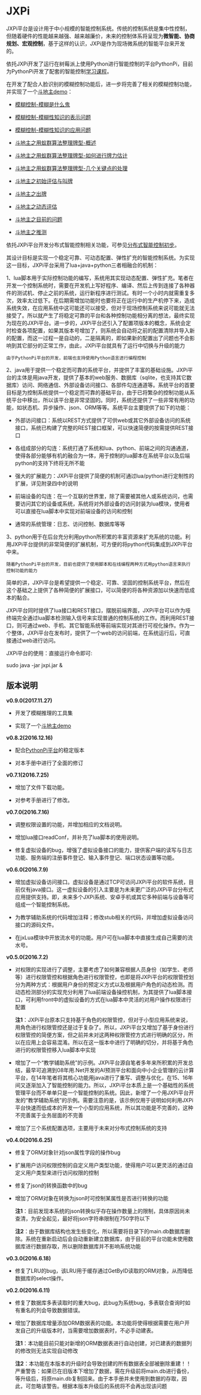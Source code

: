 # JXPi
JXPi平台是设计用于中小规模的智能控制系统。传统的控制系统是集中性控制，但随着硬件的性能越来越强、越来越廉价，未来的控制体系将呈现为**微智能、协商规划、宏观控制**，基于这样的认识，JXPi是作为现场微系统的智能平台来开发的。

依托JXPi开发了运行在树莓派上使用Python进行智能控制的平台PythonPi，目前为PythonPi开发了配套的智能控制[学习课程](http://course.pythonpi.top:10008/course_list.html)。

在开发了配合人脸识别的模糊控制功能后，进一步将完善了相关的模糊控制功能，并实现了一个[斗地主demo](http://course.pythonpi.top:10008/ddz.html)：

- [模糊控制-模糊是什么鬼](http://blog.csdn.net/jxandrew/article/details/69230202)

- [模糊控制-模糊性知识的表示问题](http://blog.csdn.net/jxandrew/article/details/70142391)

- [模糊控制-模糊性知识的应用问题](http://blog.csdn.net/jxandrew/article/details/70256066)

- [斗地主之用蚁群算法整理牌型-概述](http://blog.csdn.net/jxandrew/article/details/73528018)

- [斗地主之用蚁群算法整理牌型-如何进行牌力估计](http://blog.csdn.net/jxandrew/article/details/73826402)

- [斗地主之用蚁群算法整理牌型-几个关键点的处理](http://blog.csdn.net/jxandrew/article/details/74370226)

- [斗地主之初始评估与叫牌](http://blog.csdn.net/jxandrew/article/details/77495283)

- [斗地主之出牌](http://blog.csdn.net/jxandrew/article/details/77861765)

- [斗地主之动态评估](http://blog.csdn.net/jxandrew/article/details/77961427)

- [斗地主之目前的问题](http://blog.csdn.net/jxandrew/article/details/78199428)

- [斗地主之推测](http://blog.csdn.net/jxandrew/article/details/78410115)

依托JXPi平台开发分布式智能控制相关功能，可参见[分布式智能控制初步](http://andrewxxyi.github.io/2016/12/07/%E5%88%86%E5%B8%83%E5%BC%8F%E6%99%BA%E8%83%BD%E6%8E%A7%E5%88%B6%E5%88%9D%E6%AD%A5/)。

其设计目标是实现一个稳定可靠、可动态配置、弹性扩充的智能控制系统。为实现这一目标，JXPi平台采用了lua+java+python三者相融合的机制：

1、lua脚本用于实际控制功能的编写，系统用其实现动态配置、弹性扩充。笔者在开发一个控制系统时，需要在开发机上写好程序、编译、然后上传到连接了各种器件的测试机、停止之前的系统，运行新程序进行测试。有时一个小时内就需重复多次，效率太过低下。在后期需增加功能时也要将正在运行中的生产机停下来，造成系统失效，在应用系统中这可能还可以接受，但对于现场控制系统来说可能就无法接受了。所以就产生了将稳定可靠的平台和各种控制功能相分离的想法，最终实现为现在的JXPi平台。进一步的，JXPi平台还引入了配置项版本的概念，系统会定时检查各项配置，如果其版本号增加了，则系统会自动将之前的配置清除并导入新的配置，而这一过程一是自动的，二是隔离的，即如果新的配置出了问题也不会影响到其它部分的正常工作，由此，JXPi平台就具有了运行中切换与升级的能力

`由于PythonPi平台的开发，前端也支持使用Python语言进行编程控制`

2、java用于提供一个稳定而可靠的系统平台，并提供了丰富的基础设施。JXPi平台的主体是用java开发，提供了基本的web服务、数据库（sqlite，也支持其它数据库）访问、网络通信、外部设备访问接口、各部件勾连通道等。系统平台的首要目标是为控制系统提供一个稳定而可靠的基础平台，由于已将繁杂的控制功能从系统平台中移出，所以该平台是非常坚固的。同时，系统还提供了一些非常有用的功能，如状态机、异步操作、json、ORM等等。系统平台主要提供了如下的功能：

- 外部访问接口：系统以REST方式提供了可供web或其它外部设备访问的系统接口，系统已构建了完整的REST接口框架，可以快速简便的按需提供REST接口

- 各组成部分的勾连：系统打通了系统和lua、python、前端之间的沟通通道，使得各部分能够有机的融合为一体，用于控制的lua脚本在系统平台以及后端python的支持下终将无所不能

- 强大的扩展能力：JXPi平台提供了简便的机制可通过lua/python进行定制性的扩展，详见附录四中的说明

- 前端设备的勾连：在一个互联的世界里，除了需要被其他人或系统访问，也需要访问其它的设备或系统，系统将对外部设备的访问封装为lua模块，使用者可以直接在lua脚本中实现对前端设备的访问和控制

- 通常的系统管理：日志、访问控制、数据库等等

3、python用于在后台充分利用python所积累的丰富资源来扩充系统的功能。利用JXPi平台提供的非常简便的扩展机制，可方便的将python代码集成到JXPi平台中来。

`随着PythonPi平台的开发，目前也提供了使用脚本和在线编程两种方式用python语言来执行控制功能的能力`

简单的讲，JXPi平台是希望提供一个稳定、可靠、坚固的控制系统平台，然后在这个基础之上提供了各种简便的扩展接口，可以简便的将各种资源加以快速而低成本的黏合。

JXPi平台同时提供了lua接口和REST接口，摆脱前端界面，JXPi平台可以作为哑终端完全通过lua脚本检测输入信号来实现普通的控制系统的工作。而利用REST接口，则可通过web、手机、其它智能系统等前端实现对其进行可视化操作。作为一个整体，JXPi平台在发布时，提供了一个web的访问前端，在系统运行后，可直接通过web进行访问。

JXPi平台的使用：直接运行命令即可:

sudo java -jar jxpi.jar &

## 版本说明

**v0.9.0(2017.11.27)**

- 开发了模糊推理的工具集

- 实现了一个[斗地主demo](http://course.pythonpi.top:10008/ddz.html)

**v0.8.2(2016.12.16)**

- 配合[PythonPi平台](http://course.pythonpi.top:10008/course_play.html?coursewareID=7b340b28d8bd469ab88bf94e27cfe148&pageOrder=1)的稳定版本

- 对本手册中进行了全面的修订

**v0.7.1(2016.7.25)**

- 增加了文件下载功能。

- 对参考手册进行了修改。

**v0.7.0(2016.7.16)**

- 调整权限设置的功能，并增加相应的文档说明。

- 增加lua接口readConf，并补充了lua脚本的使用说明。

- 修复虚拟设备的bug，增强了虚拟设备接口的能力，提供客户端的读写与日志功能、服务端的注册事件登记、输入事件登记、端口状态设置等功能。

**v0.6.0(2016.7.9)**

- 增加虚拟设备访问接口。虚拟设备是通过TCP可访问JXPi平台的软件系统，目前仅有java接口。这一虚拟设备的引入主要是为未来更广泛的JXPi平台分布式应用提供支持。即，未来多个JXPi系统、安卓手机或其它多种前端与设备等可组成一个智能控制系统。

- 为教学辅助系统的代码增加注释；修改stub相关的代码，并增加虚拟设备访问接口的源码文件。

- 在jxLua模块中开放流水号的功能。用户可在lua脚本中直接生成自己需要的流水号。

**v0.5.0(2016.7.2)**

- 对权限的实现进行了调整，主要考虑了如何兼容根据人员身份（如学生、老师等）进行权限管控和根据角色进行权限管控，也即是将JXPi平台的权限管控划分为两种方式：根据用户身份的预定义方式以及根据用户角色的动态检测。而动态检测部分的实现充分利用了lua前端设备操控机制，为其提供了lua脚本接口，可利用front中的虚拟设备的方式在lua脚本中灵活的对用户操作权限进行配置

	**注1**：JXPi平台原本只支持基于角色的权限管控，但对于小型应用系统来说，用角色进行权限管控还是过于复杂了。所以，JXPi平台又增加了基于身份进行权限管控的简便方案，但之前并未对这两种权限管控方式进行明确的区分，所以在应用上会容易混淆。所以在这一版本中进行了明确的切分，并将基于角色进行的权限管控移入lua脚本中实现

- 增加了一个“教学辅助系统”的示例。JXPi平台源自笔者多年来所积累的开发总结，最早可追溯到08年用.Net开发的AI预测平台和面向中小企业管理的云计算平台，在14年笔者将其核心功能用java进行了重写、调整与优化，在15、16年间又逐渐加入了智能控制的能力。所以，JXPi平台本质上是一个基础性的系统管理平台而不单单只是一个智能控制的系统。因此，新增了一个用JXPi平台开发的“教学辅助系统”的示例。需要注意的是，该示例仅用于说明如何利用JXPi平台快速而低成本的开发一个小型的应用系统，所以其功能是不完善的，这种不完善属于业务层面的不完善

- 增加了三个系统配置选项，主要用于未来对分布式控制系统的支持

**v0.4.0(2016.6.25)**

- 修复了ORM对象针对json属性字段的操作bug

- 扩展用户访问权限控制的自定义用户类型功能，使得用户可以更灵活的通过自定义用户类型来进行访问权限的控制

- 修复了json的转换函数中的bug

- 增加了ORM对象在转换为json时可控制某属性是否进行转换的功能

	**注1**：目前发现本系统的json转换似乎存在操作数量上的限制，具体原因尚未查清，为安全起见，最好将json字符串限制在750字符以下

	**注2**：由于数据库结构也发生些变化，所以需要将目录下的main.db数据库删除。系统在重新启动后会自动重新建立数据库，由于目前的平台功能未使用数据库进行数据存取，所以删除数据库并不影响系统功能

**v0.3.0(2016.6.18)**

- 修复了LRU的bug，该LRU用于缓存通过GetByID读取的ORM对象，从而降低数据库的select操作。

**v0.2.0(2016.6.11)**

- 修复了数据库多表读取时的重大bug，此bug为系统bug，多表联合查询时如有重名的列会导致数据错误。

- 增加了数据库增量添加ORM数据表的功能。本功能将使得根据需要在用户开发自己的升级版本时，当需要增加数据表时，不必手动建表。

	**注1**：本功能目前只能对新增的ORM数据表进行自动创建，对已建表的数据列的修改则无法实现自动修改

    **注2**：本功能在本版本的升级时会导致创建的所有数据表全部被删除重建！！严重警告：如果已在旧版本下增加了数据，需在升级前将main.db进行备份，等升级后，将原main.db复制回来。由于本手册并未使用到数据的存取，因此，可忽略该警告。根据本版本升级后的系统将不会再出现该问题


